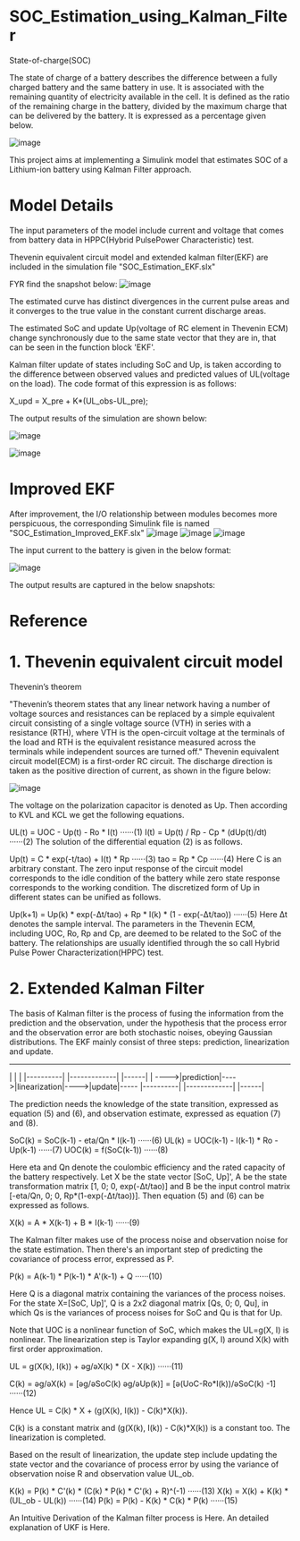 # SOC_Estimation_using_Kalman_Filter

 State-of-charge(SOC)

The state of charge of a battery describes the difference between a fully charged battery and the same battery in use. It is associated with the remaining quantity of electricity available in the cell.
It is defined as the ratio of the remaining charge in the battery, divided by the maximum charge that can be delivered by the battery. It is expressed as a percentage given below.

![image](https://github.com/RizanaSalim/SOC_Estimation_using_Kalman_Filter/assets/84447324/54576ce9-28ed-4077-959c-70ecadb21ba6)

This project aims at implementing a Simulink model that estimates SOC of a Lithium-ion battery using Kalman Filter approach.

# Model Details

The input parameters of the model include current and voltage that comes from battery data in HPPC(Hybrid PulsePower Characteristic) test.

Thevenin equivalent circuit model and extended kalman filter(EKF) are included in the simulation file "SOC_Estimation_EKF.slx"

FYR find the snapshot below:
![image](https://github.com/RizanaSalim/SOC_Estimation_using_Kalman_Filter/assets/84447324/38d517d2-d14f-4f80-b74d-39d30a3423e9)


The estimated curve has distinct divergences in the current pulse areas and it converges to the true value in the constant current discharge areas.

The estimated SoC and update Up(voltage of RC element in Thevenin ECM) change synchronously due to the same state vector that they are in, that can be seen in the function block 'EKF'.

Kalman filter update of states including SoC and Up, is taken according to the difference between observed values and predicted values of UL(voltage on the load). The code format of this expression is as follows:

X_upd = X_pre + K*(UL_obs-UL_pre);

The output results of the simulation are shown below:

![image](https://github.com/RizanaSalim/SOC_Estimation_using_Kalman_Filter/assets/84447324/adeb3172-e8cd-4ba5-a319-760b852159a5)

![image](https://github.com/RizanaSalim/SOC_Estimation_using_Kalman_Filter/assets/84447324/6891791f-56c0-4bd7-a71b-5ce85b282e51)

# Improved EKF

After improvement, the I/O relationship between modules becomes more perspicuous, the corresponding Simulink file is named "SOC_Estimation_Improved_EKF.slx"
![image](https://github.com/RizanaSalim/SOC_Estimation_using_Kalman_Filter/assets/84447324/e9993133-8179-41a6-96e4-4e51aa3e9518)
![image](https://github.com/RizanaSalim/SOC_Estimation_using_Kalman_Filter/assets/84447324/cb5088b7-cd81-4a37-a342-08073375769c)
![image](https://github.com/RizanaSalim/SOC_Estimation_using_Kalman_Filter/assets/84447324/67eeb6cb-22ae-448a-8635-9d0eb4d6062d)




 The input current to the battery is given in the below format:

![image](https://github.com/RizanaSalim/SOC_Estimation_using_Kalman_Filter/assets/84447324/f5bbc29c-42a9-4524-806f-0232e8d89e0b)

The output results are captured in the below snapshots:
# Reference
# 1. Thevenin equivalent circuit model

Thevenin’s theorem

"Thevenin’s theorem states that any linear network having a number of voltage sources and resistances can be replaced by a simple equivalent circuit consisting of a single voltage source (VTH)  in series with a resistance (RTH), where VTH is the open-circuit voltage at the terminals of the load and RTH is the equivalent resistance measured across the terminals while independent sources are turned off."
Thevenin equivalent circuit model(ECM) is a first-order RC circuit. The discharge direction is taken as the positive direction of current, as shown in the figure below:

![image](https://github.com/RizanaSalim/SOC_Estimation_using_Kalman_Filter/assets/84447324/527e4589-05b6-44e5-b739-0fef8a515064)


The voltage on the polarization capacitor is denoted as Up. Then according to KVL and KCL we get the following equations.

UL(t) = UOC - Up(t) - Ro * I(t)              ······(1)
I(t) = Up(t) / Rp - Cp * (dUp(t)/dt)         ······(2)
The solution of the differential equation (2) is as follows.

Up(t) = C * exp(-t/tao) + I(t) * Rp          ······(3)
tao = Rp * Cp                                ······(4)
Here C is an arbitrary constant. The zero input response of the circuit model corresponds to the idle condition of the battery while zero state response corresponds to the working condition. The discretized form of Up in different states can be unified as follows.

Up(k+1) = Up(k) * exp(-Δt/tao) + 
          Rp * I(k) * (1 - exp(-Δt/tao))     ······(5)
Here Δt denotes the sample interval. The parameters in the Thevenin ECM, including UOC, Ro, Rp and Cp, are deemed to be related to the SoC of the battery. The relationships are usually identified through the so call Hybrid Pulse Power Characterization(HPPC) test.

# 2. Extended Kalman Filter

The basis of Kalman filter is the process of fusing the information from the prediction and the observation, under the hypothesis that the process error and the observation error are both stochastic noises, obeying Gaussian distributions. The EKF mainly consist of three steps: prediction, linearization and update.

_______________________________________________________
|                                                     |
|    |----------|     |-------------|     |------|    |
---->|prediction|---->|linearization|---->|update|-----
     |----------|     |-------------|     |------|
     
The prediction needs the knowledge of the state transition, expressed as equation (5) and (6), and observation estimate, expressed as equation (7) and (8).

SoC(k) = SoC(k-1) - eta/Qn * I(k-1)          ······(6)
UL(k) = UOC(k-1) - I(k-1) * Ro - Up(k-1)     ······(7)
UOC(k) = f(SoC(k-1))                         ······(8)

Here eta and Qn denote the coulombic efficiency and the rated capacity of the battery respectively. Let X be the state vector [SoC, Up]', A be the state transformation matrix [1, 0; 0, exp(-Δt/tao)] and B be the input control matrix [-eta/Qn, 0; 0, Rp*(1-exp(-Δt/tao))]. Then equation (5) and (6) can be expressed as follows.

X(k) = A * X(k-1) + B * I(k-1)               ······(9)

The Kalman filter makes use of the process noise and observation noise for the state estimation. Then there's an important step of predicting the covariance of process error, expressed as P.

P(k) = A(k-1) * P(k-1) * A'(k-1) + Q        ······(10)

Here Q is a diagonal matrix containing the variances of the process noises. For the state X=[SoC, Up]', Q is a 2x2 diagonal matrix [Qs, 0; 0, Qu], in which Qs is the variances of process noises for SoC and Qu is that for Up.

Note that UOC is a nonlinear function of SoC, which makes the UL=g(X, I) is nonlinear. The linearization step is Taylor expanding g(X, I) around X(k) with first order approximation.

UL = g(X(k), I(k)) + əg/əX(k) * (X - X(k))  ······(11)

C(k) = əg/əX(k)
     = [əg/əSoC(k) əg/əUp(k)]
     = [ə(UoC-Ro*I(k))/əSoC(k) -1]          ······(12)
     
Hence UL = C(k) * X + (g(X(k), I(k)) - C(k)*X(k)).

C(k) is a constant matrix and (g(X(k), I(k)) - C(k)*X(k)) is a constant too. The linearization is completed.

Based on the result of linearization, the update step include updating the state vector and the covariance of process error by using the variance of observation noise R and observation value UL_ob.

K(k) = P(k) * C'(k) * 
       (C(k) * P(k) * C'(k) + R)^(-1)       ······(13)
X(k) = X(k) + K(k) * (UL_ob - UL(k))        ······(14)
P(k) = P(k) - K(k) * C(k) * P(k)            ······(15)

An Intuitive Derivation of the Kalman filter process is Here. An detailed explanation of UKF is Here.











